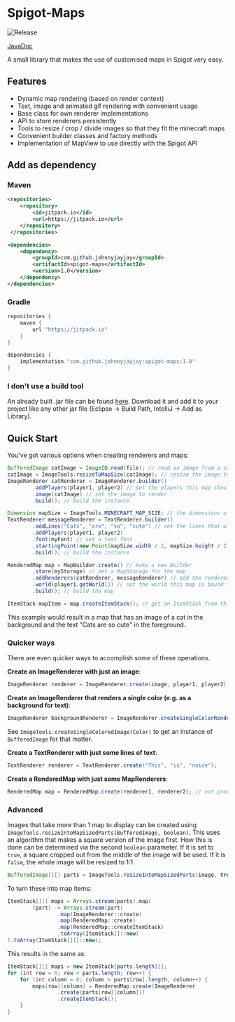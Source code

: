 # Spigot-Maps

![Release](https://jitpack.io/v/JohnnyJayJay/spigot-maps.svg)

[JavaDoc](https://javadoc.jitpack.io/com/github/johnnyjayjay/spigot-maps/1.0/javadoc/index.html)

A small library that makes the use of customised maps in Spigot very easy.

## Features
- Dynamic map rendering (based on render context)
- Text, image and animated gif rendering with convenient usage
- Base class for own renderer implementations
- API to store renderers persistently
- Tools to resize / crop / divide images so that they fit the minecraft maps
- Convenient builder classes and factory methods
- Implementation of MapView to use directly with the Spigot API

## Add as dependency

### Maven

```xml
<repositories>
    <repository>
        <id>jitpack.io</id>
        <url>https://jitpack.io</url>
    </repository>
 </repositories>

<dependencies>
    <dependency>
        <groupId>com.github.johnnyjayjay</groupId>
        <artifactId>spigot-maps</artifactId>
        <version>1.0</version>
    </dependency>
</dependencies>
```

### Gradle

```groovy
repositories {
    maven {
        url "https://jitpack.io"
    }
}

dependencies {
    implementation "com.github.johnnyjayjay:spigot-maps:1.0"
}
```

### I don't use a build tool

An already built .jar file can be found [here](https://github.com/JohnnyJayJay/spigot-maps/releases).
Download it and add it to your project like any other jar file (Eclipse -> Build Path, IntelliJ -> Add as Library).

## Quick Start

You've got various options when creating renderers and maps:

```java
BufferedImage catImage = ImageIO.read(file); // read an image from a source, e.g. a file
catImage = ImageTools.resizeToMapSize(catImage); // resize the image to the minecraft map size
ImageRenderer catRenderer = ImageRenderer.builder()
        .addPlayers(player1, player2) // set the players this map should be rendered to (omitting this means it renders for everyone)
        .image(catImage) // set the image to render
        .build(); // build the instance

Dimension mapSize = ImageTools.MINECRAFT_MAP_SIZE; // the dimensions of a Minecraft map (in pixels)
TextRenderer messageRenderer = TextRenderer.builder()
        .addLines("Cats", "are", "so", "cute") // set the lines that will be drawn onto the map
        .addPlayers(player1, player2)
        .font(myFont) // set a text font
        .startingPoint(new Point(mapSize.width / 2, mapSize.height / 2)) // start in the middle
        .build(); // build the instance 

RenderedMap map = MapBuilder.create() // make a new builder
        .store(myStorage) // set a MapStorage for the map
        .addRenderers(catRenderer, messageRenderer) // add the renderers to this map
        .world(player1.getWorld()) // set the world this map is bound to, e.g. the world of the target player
        .build(); // build the map

ItemStack mapItem = map.createItemStack(); // get an ItemStack from this map to work with
```

This example would result in a map that has an image of a cat in the background and the text "Cats are so cute" in the foreground.

### Quicker ways

There are even quicker ways to accomplish some of these operations.

**Create an ImageRenderer with just an image**:

```java
ImageRenderer renderer = ImageRenderer.create(image, player1, player2); // the player arguments are optional
```

**Create an ImageRenderer that renders a single color (e.g. as a background for text)**:

```java
ImageRenderer backgroundRenderer = ImageRenderer.createSingleColorRenderer(Color.BLUE, player1, player2) // the player arguments are optional
```

See `ImageTools.createSingleColoredImage(Color)` to get an instance of `BufferedImage` for that matter.

**Create a TextRenderer with just some lines of text**:

```java
TextRenderer renderer = TextRenderer.create("This", "is", "noice");
```

**Create a RenderedMap with just some MapRenderers**:

```java
RenderedMap map = RenderedMap.create(renderer1, renderer2); // not providing any renderers returns a map without renderers
```

### Advanced

Images that take more than 1 map to display can be created using `ImageTools.resizeIntoMapSizedParts(BufferedImage, boolean)`. This uses an algorithm that makes a square version of the image first. How this is done can be determined via the second `boolean` parameter. If it is set to `true`, a square cropped out from the middle of the image will be used. If it is `false`, the whole image will be resized to 1:1.

```java
BufferedImage[][] parts = ImageTools.resizeIntoMapSizedParts(image, true);
```

To turn these into map items:

```java
ItemStack[][] maps = Arrays.stream(parts).map(
        (part) -> Arrays.stream(part)
                .map(ImageRenderer::create)
                .map(RenderedMap::create)
                .map(RenderedMap::createItemStack)
                .toArray(ItemStack[]::new)
).toArray(ItemStack[][]::new);
```

This results in the same as:

```java
ItemStack[][] maps = new ItemStack[parts.length][];
for (int row = 0; row < parts.length; row++) {
    for (int column = 0; column < parts[row].length, column++) {
        maps[row][column] = RenderedMap.create(ImageRenderer
                .create(parts[row][column]))
                .createItemStack();
    }
}
```
